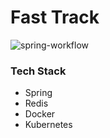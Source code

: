 # Fast Track

![spring-workflow](https://github.com/manguilar22/fast-track/workflows/spring-workflow/badge.svg?branch=master)

### Tech Stack 
* Spring
* Redis
* Docker 
* Kubernetes
